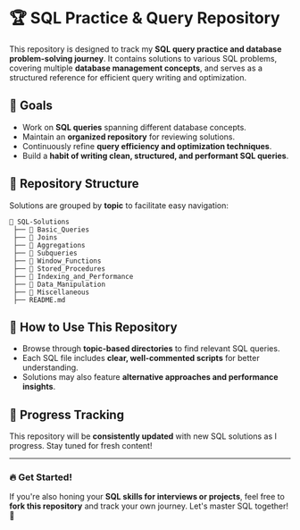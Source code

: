 # 🏆 SQL Practice & Query Repository

This repository is designed to track my **SQL query practice and database problem-solving journey**. It contains solutions to various SQL problems, covering multiple **database management concepts**, and serves as a structured reference for efficient query writing and optimization.

## 🎯 Goals

- Work on **SQL queries** spanning different database concepts.
- Maintain an **organized repository** for reviewing solutions.
- Continuously refine **query efficiency and optimization techniques**.
- Build a **habit of writing clean, structured, and performant SQL queries**.

## 📁 Repository Structure

Solutions are grouped by **topic** to facilitate easy navigation:

```
📂 SQL-Solutions  
 ├── 📂 Basic_Queries  
 ├── 📂 Joins  
 ├── 📂 Aggregations  
 ├── 📂 Subqueries  
 ├── 📂 Window_Functions  
 ├── 📂 Stored_Procedures  
 ├── 📂 Indexing_and_Performance  
 ├── 📂 Data_Manipulation  
 ├── 📂 Miscellaneous  
 ├── README.md  
```

## 🚀 How to Use This Repository

- Browse through **topic-based directories** to find relevant SQL queries.
- Each SQL file includes **clear, well-commented scripts** for better understanding.
- Solutions may also feature **alternative approaches and performance insights**.

## 📆 Progress Tracking

This repository will be **consistently updated** with new SQL solutions as I progress. Stay tuned for fresh content!

---

### 🔥 Get Started!

If you're also honing your **SQL skills for interviews or projects**, feel free to **fork this repository** and track your own journey. Let's master SQL together! 🚀